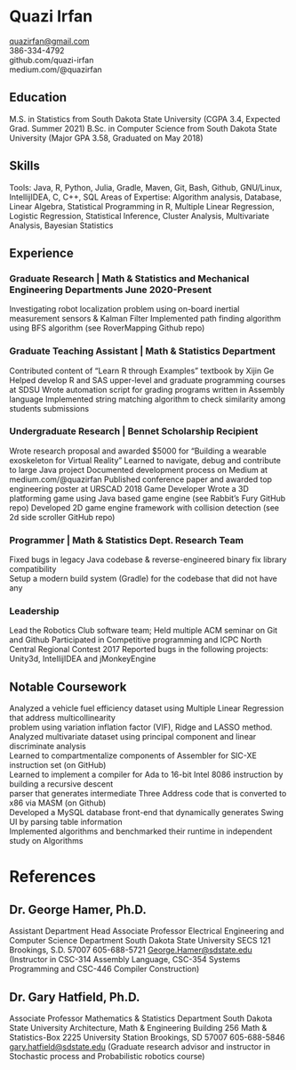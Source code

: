# Quazi Irfan 
quazirfan@gmail.com  
386-334-4792  
github.com/quazi-irfan  
medium.com/@quazirfan  
  
## Education
M.S. in Statistics from South Dakota State University (CGPA 3.4, Expected Grad. Summer 2021)
B.Sc. in Computer Science from South Dakota State University (Major GPA 3.58, Graduated on May 2018)

## Skills
Tools: Java, R, Python, Julia, Gradle, Maven, Git, Bash, Github, GNU/Linux, IntellijIDEA, C, C++, SQL
Areas of Expertise: Algorithm analysis, Database, Linear Algebra, Statistical Programming in R, Multiple Linear
Regression, Logistic Regression, Statistical Inference, Cluster Analysis, Multivariate Analysis, Bayesian Statistics

## Experience

### Graduate Research | Math & Statistics and Mechanical Engineering Departments June 2020-Present
Investigating robot localization problem using on-board inertial measurement sensors & Kalman Filter
Implemented path finding algorithm using BFS algorithm (see RoverMapping Github repo)

### Graduate Teaching Assistant | Math & Statistics Department
Contributed content of “Learn R through Examples” textbook by Xijin Ge
Helped develop R and SAS upper-level and graduate programming courses at SDSU
Wrote automation script for grading programs written in Assembly language
Implemented string matching algorithm to check similarity among students submissions

### Undergraduate Research | Bennet Scholarship Recipient
Wrote research proposal and awarded $5000 for “Building a wearable exoskeleton for Virtual Reality”
Learned to navigate, debug and contribute to large Java project
Documented development process on Medium at medium.com/@quazirfan
Published conference paper and awarded top engineering poster at URSCAD 2018
Game Developer
Wrote a 3D platforming game using Java based game engine (see Rabbit’s Fury GitHub repo)
Developed 2D game engine framework with collision detection (see 2d side scroller GitHub repo)

### Programmer | Math & Statistics Dept. Research Team
Fixed bugs in legacy Java codebase & reverse-engineered binary fix library compatibility  
Setup a modern build system (Gradle) for the codebase that did not have any  

### Leadership
Lead the Robotics Club software team; Held multiple ACM seminar on Git and Github
Participated in Competitive programming and ICPC North Central Regional Contest 2017
Reported bugs in the following projects: Unity3d, IntellijIDEA and jMonkeyEngine

## Notable Coursework
Analyzed a vehicle fuel efficiency dataset using Multiple Linear Regression that address multicollinearity  
problem using variation inflation factor (VIF), Ridge and LASSO method.  
Analyzed multivariate dataset using principal component and linear discriminate analysis  
Learned to compartmentalize components of Assembler for SIC-XE instruction set (on GitHub)  
Learned to implement a compiler for Ada to 16-bit Intel 8086 instruction by building a recursive descent  
parser that generates intermediate Three Address code that is converted to x86 via MASM (on Github)  
Developed a MySQL database front-end that dynamically generates Swing UI by parsing table information  
Implemented algorithms and benchmarked their runtime in independent study on Algorithms  

# References
## Dr. George Hamer, Ph.D.
Assistant Department Head
Associate Professor
Electrical Engineering and Computer Science Department
South Dakota State University
SECS 121
Brookings, S.D. 57007
605-688-5721
George.Hamer@sdstate.edu
(Instructor in CSC-314 Assembly Language, CSC-354 Systems Programming and CSC-446 Compiler Construction)

## Dr. Gary Hatfield, Ph.D.
Associate Professor
Mathematics & Statistics Department
South Dakota State University
Architecture, Math & Engineering Building 256
Math & Statistics-Box 2225
University Station
Brookings, SD 57007
605-688-5846
gary.hatfield@sdstate.edu
(Graduate research advisor and instructor in Stochastic process and Probabilistic robotics course)
